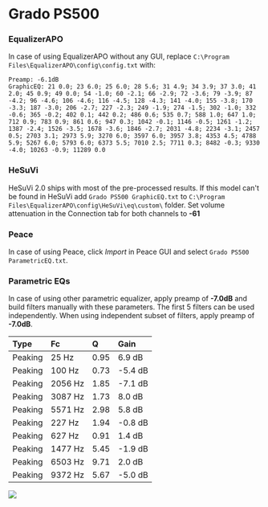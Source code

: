 # Grado PS500

### EqualizerAPO
In case of using EqualizerAPO without any GUI, replace `C:\Program Files\EqualizerAPO\config\config.txt`
with:
```
Preamp: -6.1dB
GraphicEQ: 21 0.0; 23 6.0; 25 6.0; 28 5.6; 31 4.9; 34 3.9; 37 3.0; 41 2.0; 45 0.9; 49 0.0; 54 -1.0; 60 -2.1; 66 -2.9; 72 -3.6; 79 -3.9; 87 -4.2; 96 -4.6; 106 -4.6; 116 -4.5; 128 -4.3; 141 -4.0; 155 -3.8; 170 -3.3; 187 -3.0; 206 -2.7; 227 -2.3; 249 -1.9; 274 -1.5; 302 -1.0; 332 -0.6; 365 -0.2; 402 0.1; 442 0.2; 486 0.6; 535 0.7; 588 1.0; 647 1.0; 712 0.9; 783 0.9; 861 0.6; 947 0.3; 1042 -0.1; 1146 -0.5; 1261 -1.2; 1387 -2.4; 1526 -3.5; 1678 -3.6; 1846 -2.7; 2031 -4.8; 2234 -3.1; 2457 0.5; 2703 3.1; 2973 5.9; 3270 6.0; 3597 6.0; 3957 3.8; 4353 4.5; 4788 5.9; 5267 6.0; 5793 6.0; 6373 5.5; 7010 2.5; 7711 0.3; 8482 -0.3; 9330 -4.0; 10263 -0.9; 11289 0.0
```

### HeSuVi
HeSuVi 2.0 ships with most of the pre-processed results. If this model can't be found in HeSuVi add
`Grado PS500 GraphicEQ.txt` to `C:\Program Files\EqualizerAPO\config\HeSuVi\eq\custom\` folder.
Set volume attenuation in the Connection tab for both channels to **-61**

### Peace
In case of using Peace, click *Import* in Peace GUI and select `Grado PS500 ParametricEQ.txt`.

### Parametric EQs
In case of using other parametric equalizer, apply preamp of **-7.0dB** and build filters manually
with these parameters. The first 5 filters can be used independently.
When using independent subset of filters, apply preamp of **-7.0dB**.

| Type    | Fc      |    Q | Gain    |
|:--------|:--------|:-----|:--------|
| Peaking | 25 Hz   | 0.95 | 6.9 dB  |
| Peaking | 100 Hz  | 0.73 | -5.4 dB |
| Peaking | 2056 Hz | 1.85 | -7.1 dB |
| Peaking | 3087 Hz | 1.73 | 8.0 dB  |
| Peaking | 5571 Hz | 2.98 | 5.8 dB  |
| Peaking | 227 Hz  | 1.94 | -0.8 dB |
| Peaking | 627 Hz  | 0.91 | 1.4 dB  |
| Peaking | 1477 Hz | 5.45 | -1.9 dB |
| Peaking | 6503 Hz | 9.71 | 2.0 dB  |
| Peaking | 9372 Hz | 5.67 | -5.0 dB |

![](https://raw.githubusercontent.com/jaakkopasanen/AutoEq/master/results/headphonecom/sbaf-serious/Grado%20PS500/Grado%20PS500.png)